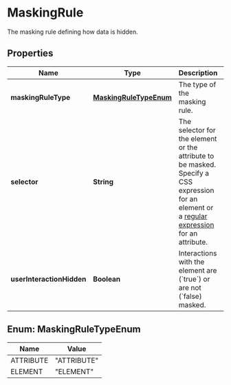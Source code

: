 

# MaskingRule

The masking rule defining how data is hidden.

## Properties

| Name | Type | Description | Notes |
|------------ | ------------- | ------------- | -------------|
|**maskingRuleType** | [**MaskingRuleTypeEnum**](#MaskingRuleTypeEnum) | The type of the masking rule. |  |
|**selector** | **String** | The selector for the element or the attribute to be masked.   Specify a CSS expression for an element or a [regular expression](https://dt-url.net/k9e0iaq) for an attribute. |  |
|**userInteractionHidden** | **Boolean** | Interactions with the element are (&#x60;true&#x60;) or are not (&#x60;false) masked. |  |



## Enum: MaskingRuleTypeEnum

| Name | Value |
|---- | -----|
| ATTRIBUTE | &quot;ATTRIBUTE&quot; |
| ELEMENT | &quot;ELEMENT&quot; |



